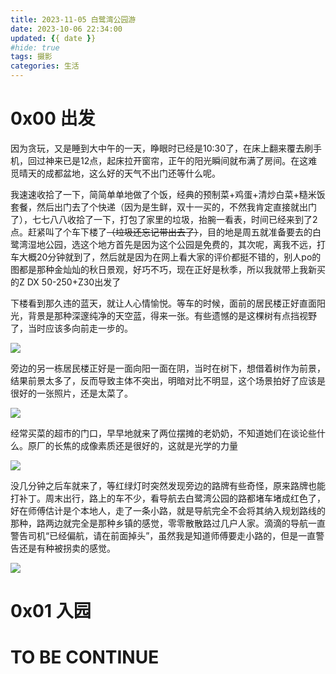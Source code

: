 ```yaml
---
title: 2023-11-05 白鹭湾公园游
date: 2023-10-06 22:34:00
updated: {{ date }}
#hide: true
tags: 摄影
categories: 生活
---
```




# 0x00 出发

因为贪玩，又是睡到大中午的一天，睁眼时已经是10:30了，在床上翻来覆去刷手机，回过神来已是12点，起床拉开窗帘，正午的阳光瞬间就布满了房间。在这难觅晴天的成都盆地，这么好的天气不出门还等什么呢。

我速速收拾了一下，简简单单地做了个饭，经典的预制菜+鸡蛋+清炒白菜+糙米饭套餐，然后出门去了个快递（因为是生鲜，双十一买的，不然我肯定直接就出门了），七七八八收拾了一下，打包了家里的垃圾，抬腕一看表，时间已经来到了2点。赶紧叫了个车下楼了~~（垃圾还忘记带出去了）~~，目的地是周五就准备要去的白鹭湾湿地公园，选这个地方首先是因为这个公园是免费的，其次呢，离我不远，打车大概20分钟就到了，然后就是因为在网上看大家的评价都挺不错的，别人po的图都是那种金灿灿的秋日景观，好巧不巧，现在正好是秋季，所以我就带上我新买的Z DX 50-250+Z30出发了

下楼看到那久违的蓝天，就让人心情愉悦。等车的时候，面前的居民楼正好直面阳光，背景是那种深邃纯净的天空蓝，得来一张。有些遗憾的是这棵树有点挡视野了，当时应该多向前走一步的。

![](https://gcore.jsdelivr.net/gh/GoooForward/picture@main/note-image/Z30_0611.jpg)

旁边的另一栋居民楼正好是一面向阳一面在阴，当时在树下，想借着树作为前景，结果前景太多了，反而导致主体不突出，明暗对比不明显，这个场景拍好了应该是很好的一张照片，还是太菜了。

![](https://gcore.jsdelivr.net/gh/GoooForward/picture@main/note-image/Z30_0627.jpg)

经常买菜的超市的门口，早早地就来了两位摆摊的老奶奶，不知道她们在谈论些什么。原厂的长焦的成像素质还是很好的，这就是光学的力量

![](https://gcore.jsdelivr.net/gh/GoooForward/picture@main/note-image/Z30_0639.jpg)

没几分钟之后车就来了，等红绿灯时突然发现旁边的路牌有些奇怪，原来路牌也能打补丁。周末出行，路上的车不少，看导航去白鹭湾公园的路都堵车堵成红色了，好在师傅估计是个本地人，走了一条小路，就是导航完全不会将其纳入规划路线的那种，路两边就完全是那种乡镇的感觉，零零散散路过几户人家。滴滴的导航一直警告司机“已经偏航，请在前面掉头”，虽然我是知道师傅要走小路的，但是一直警告还是有种被拐卖的感觉。

![](https://gcore.jsdelivr.net/gh/GoooForward/picture@main/note-image/Z30_0645.jpg)



# 0x01 入园





# TO BE CONTINUE

